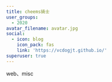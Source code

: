 ```yaml
---
title: cheems骑士
user_groups:
  - 2020
avatar_filename: avatar.jpg
social:
  - icon: blog
    icon_pack: fas
    link: 'https://vcdogjt.github.io/'
superuser: true
---
```


web、misc